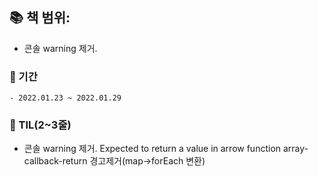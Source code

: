 ## 📚 책 범위: 
  - 콘솔 warning 제거.
### 📅 기간
    - 2022.01.23 ~ 2022.01.29

### 👀 TIL(2~3줄)
  - 콘솔 warning 제거.
    Expected to return a value in arrow function  array-callback-return 경고제거(map->forEach 변환)
